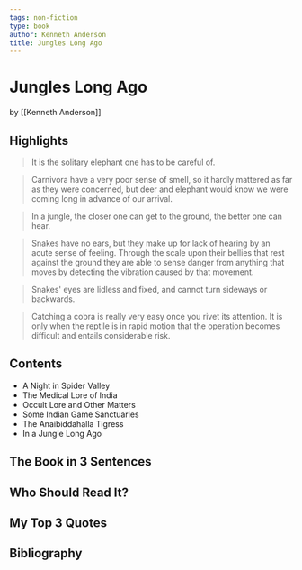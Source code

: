 ```yaml
---
tags: non-fiction
type: book
author: Kenneth Anderson
title: Jungles Long Ago
---
```


# Jungles Long Ago
by [[Kenneth Anderson]]

## Highlights
> It is the solitary elephant one has to be careful of.

> Carnivora have a very poor sense of smell, so it hardly mattered as far as they were concerned, but deer and elephant would know we were coming long in advance of our arrival.

> In a jungle, the closer one can get to the ground, the better one can hear.

> Snakes have no ears, but they make up for lack of hearing by an acute sense of feeling. Through the scale upon their bellies that rest against the ground they are able to sense danger from anything that moves by detecting the vibration caused by that movement.

> Snakes' eyes are lidless and fixed, and cannot turn sideways or backwards.

> Catching a cobra is really very easy once you rivet its attention. It is only when the reptile is in rapid motion that the operation becomes difficult and entails considerable risk.

## Contents
* A Night in Spider Valley
* The Medical Lore of India
* Occult Lore and Other Matters
* Some Indian Game Sanctuaries
* The Anaibiddahalla Tigress
* In a Jungle Long Ago

## The Book in 3 Sentences

## Who Should Read It?

## My Top 3 Quotes

## Bibliography
